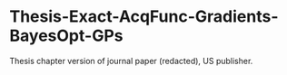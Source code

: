 # Thesis-Exact-AcqFunc-Gradients-BayesOpt-GPs
Thesis chapter version of journal paper (redacted), US publisher.
